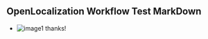 ## OpenLocalization Workflow Test MarkDown
* ![image1](.\7378546a-fb19-4211-a79a-12e9a07b565d.PNG) 
thanks!